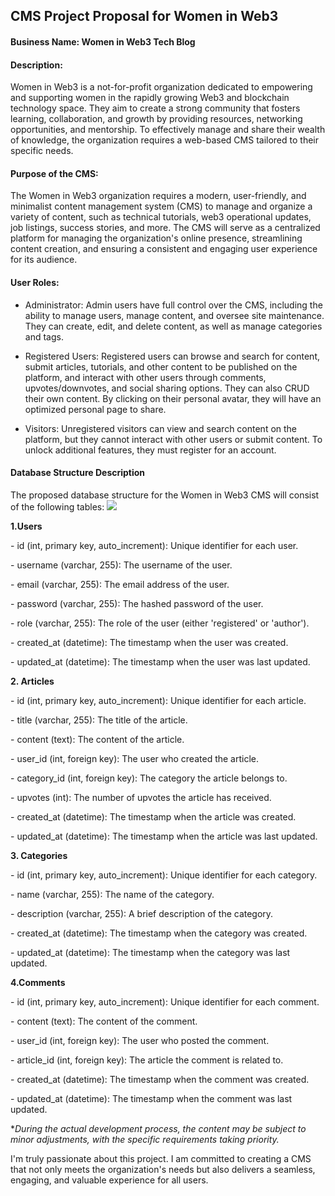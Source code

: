 

## CMS Project Proposal for Women in Web3

####  Business Name:  Women in Web3 Tech Blog

#### Description:

Women in Web3 is a not-for-profit organization dedicated to empowering and supporting women in the rapidly growing Web3 and blockchain technology space. They aim to create a strong community that fosters learning, collaboration, and growth by providing resources, networking opportunities, and mentorship. To effectively manage and share their wealth of knowledge, the organization requires a web-based CMS tailored to their specific needs.

#### Purpose of the CMS:

The Women in Web3 organization requires a modern, user-friendly, and minimalist content management system (CMS) to manage and organize a variety of content, such as technical tutorials, web3 operational updates, job listings, success stories, and more. The CMS will serve as a centralized platform for managing the organization's online presence, streamlining content creation, and ensuring a consistent and engaging user experience for its audience.


#### User Roles:

- Administrator: Admin users have full control over the CMS, including the ability to manage users, manage content, and oversee site maintenance. They can create, edit, and delete content, as well as manage categories and tags.

- Registered Users: Registered users can browse and search for content, submit articles, tutorials, and other content to be published on the platform, and interact with other users through comments, upvotes/downvotes, and social sharing options. They can also CRUD their own content. By clicking on their personal avatar, they will have an optimized personal page to share.

- Visitors: Unregistered visitors can view and search content on the platform, but they cannot interact with other users or submit content. To unlock additional features, they must register for an account.

 

#### Database Structure Description

The proposed database structure for the Women in Web3 CMS will consist of the following tables:
![](https://ibb.co/rdmv7Vx)

**1.Users**

\-    id (int, primary key, auto_increment): Unique identifier for each user.

\-    username (varchar, 255): The username of the user.

\-    email (varchar, 255): The email address of the user.

\-    password (varchar, 255): The hashed password of the user.

\-    role (varchar, 255): The role of the user (either 'registered' or 'author').

\-    created_at (datetime): The timestamp when the user was created.

\-    updated_at (datetime): The timestamp when the user was last updated.

**2. Articles**

\-    id (int, primary key, auto_increment): Unique identifier for each article.

\-    title (varchar, 255): The title of the article.

\-    content (text): The content of the article.

\-    user_id (int, foreign key): The user who created the article.

\-    category_id (int, foreign key): The category the article belongs to.

\-    upvotes (int): The number of upvotes the article has received.

\-    created_at (datetime): The timestamp when the article was created.

\-    updated_at (datetime): The timestamp when the article was last updated.

**3. Categories**

\-    id (int, primary key, auto_increment): Unique identifier for each category.

\-    name (varchar, 255): The name of the category.

\-    description (varchar, 255): A brief description of the category.

\-    created_at (datetime): The timestamp when the category was created.

\-    updated_at (datetime): The timestamp when the category was last updated.

 **4.Comments**

\-    id (int, primary key, auto_increment): Unique identifier for each comment.

\-    content (text): The content of the comment.

\-    user_id (int, foreign key): The user who posted the comment.

\-    article_id (int, foreign key): The article the comment is related to.

\-    created_at (datetime): The timestamp when the comment was created.

\-    updated_at (datetime): The timestamp when the comment was last updated.

**During the actual development process, the content may be subject to minor adjustments, with the specific requirements taking priority.*

 

I'm truly passionate about this project. I am committed to creating a CMS that not only meets the organization's needs but also delivers a seamless, engaging, and valuable experience for all users.
